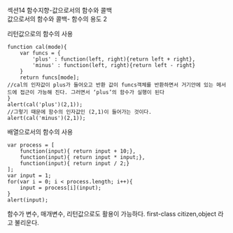 섹션14 함수지향-값으로서의 함수와 콜백	
값으로서의 함수와 콜백- 함수의 용도 2




리턴값으로의 함수의 사용
```
function cal(mode){
    var funcs = {
        'plus' : function(left, right){return left + right},
        'minus' : function(left, right){return left - right}
    }
    return funcs[mode];
//cal의 인자값이 plus가 들어오고 반환 값이 funcs객체를 반환하면서 거기안에 있는 메서드에 접근이 가능해 진다. 그러면서 ‘plus’의 함수가 실행이 된다
}
alert(cal('plus')(2,1));
//그렇기 때문에 함수의 인자값인 (2,1)이 들어가는 것이다.
alert(cal('minus')(2,1));
```
배열으로서의 함수의 사용
```
var process = [
    function(input){ return input + 10;},
    function(input){ return input * input;},
    function(input){ return input / 2;}
];
var input = 1;
for(var i = 0; i < process.length; i++){
    input = process[i](input);
}
alert(input);
```
함수가 변수, 매개변수, 리턴값으로도 활용이 가능하다.
first-class citizen,object 라고 불리운다.
